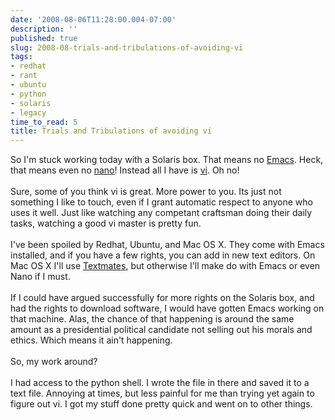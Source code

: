 ```yaml
---
date: '2008-08-06T11:28:00.004-07:00'
description: ''
published: true
slug: 2008-08-trials-and-tribulations-of-avoiding-vi
tags:
- redhat
- rant
- ubuntu
- python
- solaris
- legacy
time_to_read: 5
title: Trials and Tribulations of avoiding vi
---
```


So I'm stuck working today with a Solaris box.  That means no <a href="http://en.wikipedia.org/wiki/Emacs">Emacs</a>.  Heck, that means even no <a href="http://en.wikipedia.org/wiki/Nano_%28text_editor%29">nano</a>!  Instead all I have is <a href="http://en.wikipedia.org/wiki/Vi">vi</a>.  Oh no!<br /><br />Sure, some of you think vi is great.  More power to you.  Its just not something I like to touch, even if I grant automatic respect to anyone who uses it well.  Just like watching any competant craftsman doing their daily tasks, watching a good vi master is pretty fun.<br /><br />I've been spoiled by Redhat, Ubuntu, and Mac OS X.  They come with Emacs installed, and if you have a few rights, you can add in new text editors.  On Mac OS X I'll use <a href="http://www.macromates.com">Textmates</a>, but otherwise I'll make do with Emacs or even Nano if I must.<br /><br />If I could have argued successfully for more rights on the Solaris box, and had the rights to download software, I would have gotten Emacs working on that machine.  Alas, the chance of that happening is around the same amount as a presidential political candidate not selling out his morals and ethics.  Which means it ain't happening.<br /><br />So, my work around?<br /><br />I had access to the python shell.  I wrote the file in there and saved it to a text file.  Annoying at times, but less painful for me than trying yet again to figure out vi.   I got my stuff done pretty quick and went on to other things.